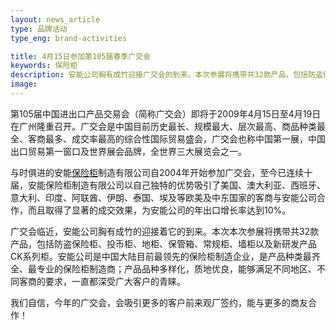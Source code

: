 ```yaml
---
layout: news_article
type: 品牌活动
type_eng: brand-activities

title: 4月15日参加第105届春季广交会
keywords: 保险柜
description: 安能公司胸有成竹迎接广交会的到来。本次参展将携带共32款产品，包括防盗保险柜、投币柜、地柜、保管箱、常规柜、墙柜以及新研发产品CK系列柜。
image: 
---
```

第105届中国进出口产品交易会（简称广交会）即将于2009年4月15日至4月19日在广州隆重召开。广交会是中国目前历史最长、规模最大、层次最高、商品种类最全、客商最多、成交率最高的综合性国际贸易盛会，广交会也称中国第一展，中国出口贸易第一窗口及世界展会品牌，全世界三大展览会之一。

与时俱进的安能[保险柜](http://www.qnnsafe.com/)制造有限公司自2004年开始参加广交会，至今已连续十届，安能保险柜制造有限公司以自己独特的优势吸引了美国、澳大利亚、西班牙、意大利、印度、阿联酋、伊朗、泰国、埃及等欧美及中东国家的客商与安能公司合作，而且取得了显著的成交效果，为安能公司的年出口增长率达到10%。

广交会临近，安能公司胸有成竹的迎接着它的到来。本次本次参展将携带共32款产品，包括防盗保险柜、投币柜、地柜、保管箱、常规柜、墙柜以及新研发产品CK系列柜。安能公司是中国大陆目前最领先的保险柜制造企业，是产品种类最齐全、最专业的保险柜制造商；产品品种多样化，质地优良，能够满足不同地区、不同客商的要求，一直都深受广大客户的青睐。

我们自信，今年的广交会，会吸引更多的客户前来观厂签约，能与更多的商友合作！
